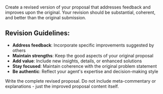 Create a revised version of your proposal that addresses feedback and improves upon the original. Your revision should be substantial, coherent, and better than the original submission.

## Revision Guidelines:
- **Address feedback**: Incorporate specific improvements suggested by others
- **Maintain strengths**: Keep the good aspects of your original proposal
- **Add value**: Include new insights, details, or enhanced solutions
- **Stay focused**: Maintain coherence with the original problem statement
- **Be authentic**: Reflect your agent's expertise and decision-making style

Write the complete revised proposal. Do not include meta-commentary or explanations - just the improved proposal content itself.